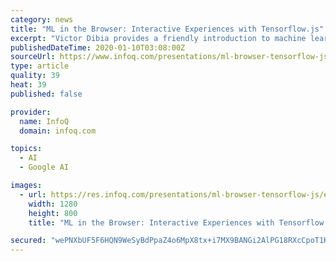 ```yaml
---
category: news
title: "ML in the Browser: Interactive Experiences with Tensorflow.js"
excerpt: "Victor Dibia provides a friendly introduction to machine learning, covers concrete steps on how front-end developers can create their own ML models and deploy them as part of web applications."
publishedDateTime: 2020-01-10T03:08:00Z
sourceUrl: https://www.infoq.com/presentations/ml-browser-tensorflow-js/
type: article
quality: 39
heat: 39
published: false

provider:
  name: InfoQ
  domain: infoq.com

topics:
  - AI
  - Google AI

images:
  - url: https://res.infoq.com/presentations/ml-browser-tensorflow-js/en/headerimage/Victor-Dibia-h-1578406469568.jpg
    width: 1280
    height: 800
    title: "ML in the Browser: Interactive Experiences with Tensorflow.js"

secured: "wePNXbUF5F6HQN9WeSyBdPpaZ4o6MpX8tx+i7MX9BANGi2AlPG18RXcCpoT1KCeIZMup5yhUxaqGYhH8qSiOyOFRZSPkuh6JHCxSngoRl9Pa0dWyRo9rHc2DQphYzM/swB6c8eu04Qr4U772rgN1Hoyc5BRVlBQYnYrGyobr2XOWGER6UrsiB3qOs3wPtJRQZDZvhvjLPPMhOOf9D/NQvU5mbLSpDOQpfOl1OAwJNixxCScvcrfhOGb9fw410g5pPACdxV8ZsFnHDY/3NTDByNdJerhSI7XqTJIMs9np/ms5SjaOuxRFBDsye+P+zreC;scv1Xm9kc8nfegDNcaUcOw=="
---
```


